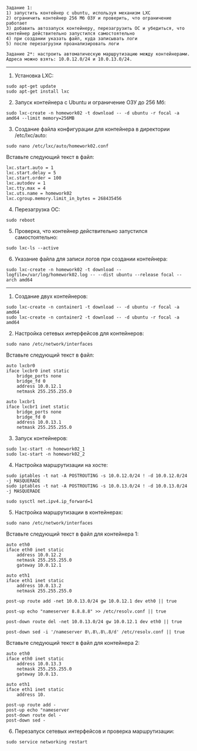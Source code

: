 ```
Задание 1:
1) запустить контейнер с ubuntu, используя механизм LXC
2) ограничить контейнер 256 Мб ОЗУ и проверить, что ограничение работает
3) добавить автозапуск контейнеру, перезагрузить ОС и убедиться, что контейнер действительно запустился самостоятельно
4) при создании указать файл, куда записывать логи
5) после перезагрузки проанализировать логи

Задание 2*: настроить автоматическую маршрутизацию между контейнерами. Адреса можно взять: 10.0.12.0/24 и 10.0.13.0/24.
```

---

1) Установка LXC:
```
sudo apt-get update
sudo apt-get install lxc
```

2) Запуск контейнера с Ubuntu и ограничение ОЗУ до 256 Мб:
```
sudo lxc-create -n homework02 -t download -- -d ubuntu -r focal -a amd64 --limit memory=256MB
```

3) Создание файла конфигурации для контейнера в директории /etc/lxc/auto:
```
sudo nano /etc/lxc/auto/homework02.conf
```
Вставьте следующий текст в файл:
```
lxc.start.auto = 1
lxc.start.delay = 5
lxc.start.order = 100
lxc.autodev = 1
lxc.tty.max = 4
lxc.uts.name = homework02
lxc.cgroup.memory.limit_in_bytes = 268435456
```

4) Перезагрузка ОС:
```
sudo reboot
```

5) Проверка, что контейнер действительно запустился самостоятельно:
```
sudo lxc-ls --active
```

6) Указание файла для записи логов при создании контейнера:
```
sudo lxc-create -n homework02 -t download --logfile=/var/log/homework02.log -- --dist ubuntu --release focal --arch amd64
```


---

1) Создание двух контейнеров:
```
sudo lxc-create -n container1 -t download -- -d ubuntu -r focal -a amd64
sudo lxc-create -n container2 -t download -- -d ubuntu -r focal -a amd64
```

2) Настройка сетевых интерфейсов для контейнеров:
```
sudo nano /etc/network/interfaces
```
Вставьте следующий текст в файл:
```
auto lxcbr0
iface lxcbr0 inet static
    bridge_ports none
    bridge_fd 0
    address 10.0.12.1
    netmask 255.255.255.0

auto lxcbr1
iface lxcbr1 inet static
    bridge_ports none
    bridge_fd 0
    address 10.0.13.1
    netmask 255.255.255.0
```

3) Запуск контейнеров:
```
sudo lxc-start -n homework02_1
sudo lxc-start -n homework02_2
```

4) Настройка маршрутизации на хосте:
```
sudo iptables -t nat -A POSTROUTING -s 10.0.12.0/24 ! -d 10.0.12.0/24 -j MASQUERADE
sudo iptables -t nat -A POSTROUTING -s 10.0.13.0/24 ! -d 10.0.13.0/24 -j MASQUERADE

sudo sysctl net.ipv4.ip_forward=1
```

5) Настройка маршрутизации в контейнерах:
```
sudo nano /etc/network/interfaces
```
Вставьте следующий текст в файл для контейнера 1:
```
auto eth0
iface eth0 inet static
    address 10.0.12.2
    netmask 255.255.255.0
    gateway 10.0.12.1

auto eth1
iface eth1 inet static
    address 10.0.13.2
    netmask 255.255.255.0

post-up route add -net 10.0.13.0/24 gw 10.0.12.1 dev eth0 || true

post-up echo "nameserver 8.8.8.8" >> /etc/resolv.conf || true

post-down route del -net 10.0.13.0/24 gw 10.0.12.1 dev eth0 || true

post-down sed -i '/nameserver 8\.8\.8\.8/d' /etc/resolv.conf || true
```

Вставьте следующий текст в файл для контейнера 2:
```
auto eth0
iface eth0 inet static
    address 10.0.13.3
    netmask 255.255.255.0
    gateway 10.0.13.

auto eth1
iface eth1 inet static
    address 10.

post-up route add -
post-up echo "nameserver 
post-down route del -
post-down sed -
```

6) Перезапуск сетевых интерфейсов и проверка маршрутизации:
```
sudo service networking restart
```